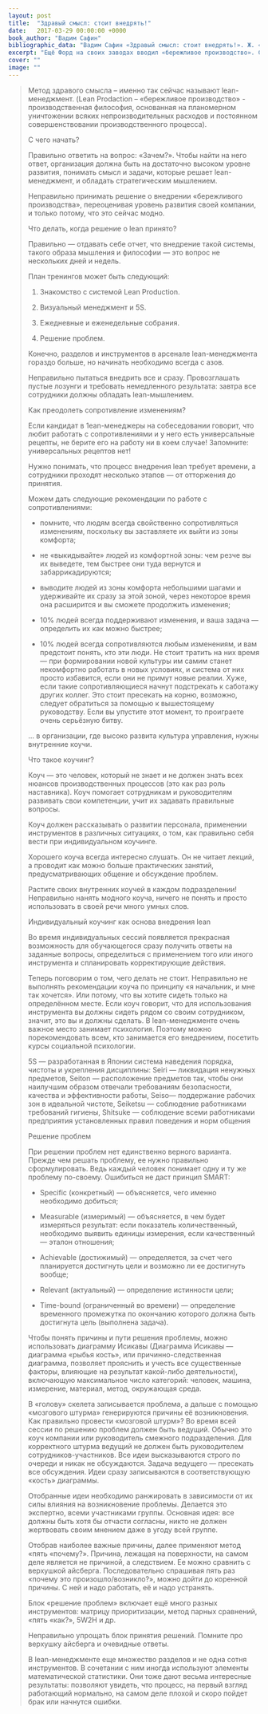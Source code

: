 ```yaml
---
layout: post
title:  "Здравый смысл: стоит внедрять!"
date:   2017-03-29 00:00:00 +0000
book_author: "Вадим Сафин"
bibliographic_data: "Вадим Сафин «Здравый смысл: стоит внедрять!». Ж. «Стандарты и качество», №3 (957), 2017 г., стр. 54-57"
excerpt: "Ещё Форд на своих заводах вводил «бережливое производство». Сейчас только ленивый не пользуется этим методом."
cover: ""
image: ""
---
```


> Метод здравого смысла – именно так сейчас называют lean-менеджмент. (Lean Prodaction – «бережливое производство» - производственная философия, основанная на планомерном уничтожении всяких непроизводительных расходов и постоянном совершенствовании производственного процесса).
>
> С чего начать? 
>
> Правильно ответить на вопрос: «Зачем?». Чтобы найти на него ответ, организация должна быть на достаточно высоком уровне развития, понимать смысл и задачи, которые решает lean-менеджмент, и обладать стратегическим мышлением.
>
> Неправильно принимать решение о внедрении «бережливого производства», переоценивая уровень развития своей компании, и только потому, что это сейчас модно.
>
> Что делать, когда решение о lean принято?
>
> Правильно — отдавать себе отчет, что внедрение такой системы, такого образа мышления и философии — это вопрос не нескольких дней и недель.
>
> План тренингов может быть следующий:
>
> 1. Знакомство с системой Lean Production.
>
> 2. Визуальный менеджмент и 5S.
>
> 3. Ежедневные и еженедельные собрания.
>
> 4. Решение проблем.
>
> Конечно, разделов и инструментов в арсенале lean-менеджмента гораздо больше, но начинать необходимо всегда с азов.
>
> Неправильно пытаться внедрить все и сразу. Провозглашать пустые лозунги и требовать немедленного результата: завтра все сотрудники должны обладать lean-мышлением.
>
> Как преодолеть сопротивление изменениям?
>
> Если кандидат в 1еаn-менеджеры на собеседовании говорит, что любит работать с сопротивлениями и у него есть универсальные рецепты, не берите его на работу ни в коем случае! Запомните: универсальных рецептов нет! 
>
> Нужно понимать, что процесс внедрения lean требует времени, а сотрудники проходят несколько этапов — от отторжения до принятия.
>
> Можем дать следующие рекомендации по работе с сопротивлениями:
>
> - помните, что людям всегда свойственно сопротивляться изменениям, поскольку вы заставляете их выйти из зоны комфорта;
>
> - не «выкидывайте» людей из комфортной зоны: чем резче вы их выведете, тем быстрее они туда вернутся и забаррикадируются;
>
> - выводите людей из зоны комфорта небольшими шагами и удерживайте их сразу за этой зоной, через некоторое время она расширится и вы сможете продолжить изменения;
>
> - 10% людей всегда поддерживают изменения, и ваша задача — определить их как можно быстрее;
>
> - 10% людей всегда сопротивляются любым изменениям, и вам предстоит понять, кто эти люди. Не стоит тратить на них время — при формировании новой культуры им самим станет некомфортно работать в новых условиях, и система от них просто избавится, если они не примут новые реалии. Хуже, если такие сопротивляющиеся начнут подстрекать к саботажу других коллег. Это стоит пресекать на корню, возможно, следует обратиться за помощью к вышестоящему руководству. Если вы упустите этот момент, то проиграете очень серьёзную битву.
>
> … в организации, где высоко развита культура управления, нужны внутренние коучи.
>
> Что такое коучинг?
>
> Коуч — это человек, который не знает и не должен знать всех нюансов производственных процессов (это как раз роль наставника). Коуч помогает сотрудникам и руководителям развивать свои компетенции, учит их задавать правильные вопросы.
>
> Коуч должен рассказывать о развитии персонала, применении инструментов в различных ситуациях, о том, как правильно себя вести при индивидуальном коучинге.
>
> Хорошего коуча всегда интересно слушать. Он не читает лекций, а проводит как можно больше практических занятий, предусматривающих общение и обсуждение проблем.
>
> Растите своих внутренних коучей в каждом подразделении! Неправильно нанять модного коуча, ничего не понять и просто использовать в своей речи много умных слов.
>
> Индивидуальный коучинг как основа внедрения lean
>
> Во время индивидуальных сессий появляется прекрасная возможность для обучающегося сразу получить ответы на заданные вопросы, определиться с применением того или иного инструмента и спланировать корректирующие действия.
>
> Теперь поговорим о том, чего делать не стоит. Неправильно не выполнять рекомендации коуча по принципу «я начальник, и мне так хочется». Или потому, что вы хотите сидеть только на определённом месте. Если коуч говорит, что для использования инструмента вы должны сидеть рядом со своим сотрудником, значит, это вы и должны сделать. В lean-менеджменте очень важное место занимает психология. Поэтому можно порекомендовать всем, кто занимается его внедрением, посетить курсы социальной психологии.
>
> 5S — разработанная в Японии система наведения порядка, чистоты и укрепления дисциплины: Seiri — ликвидация ненужных предметов, Seiton — расположение предметов так, чтобы они наилучшим образом отвечали требованиям безопасности, качества и эффективности работы, Seiso— поддержание рабочих зон в идеальной чистоте, Seiketsu — соблюдение работниками требований гигиены, Shitsuke — соблюдение всеми работниками предприятия установленных правил поведения и норм общения
>
> Решение проблем
>
> При решении проблем нет единственно верного варианта. Прежде чем решать проблему, ее нужно правильно сформулировать. Ведь каждый человек понимает одну и ту же проблему по-своему. Ошибиться не даст принцип SMART:
>
> - Specific (конкретный) — объясняется, чего именно необходимо добиться;
>
> - Measurable (измеримый) — объясняется, в чем будет измеряться результат: если показатель количественный, необходимо выявить единицы измерения, если качественный — эталон отношения;
>
> - Achievable (достижимый) — определяется, за счет чего планируется достигнуть цели и возможно ли ее достигнуть вообще;
>
> - Relevant (актуальный) — определение истинности цели;
>
> - Time-bound (ограниченный во времени) — определение временного промежутка по окончанию которого должна быть достигнута цель (выполнена задача).
>
> Чтобы понять причины и пути решения проблемы, можно использовать диаграмму Исикавы (Диаграмма Исикавы — диаграмма «рыбья кость», или причинно-следственная диаграмма, позволяет прояснить и учесть все существенные факторы, влияющие на результат какой-либо деятельности), включающую максимальное число категорий: человек, машина, измерение, материал, метод, окружающая среда.
>
> В «голову» скелета записывается проблема, а дальше с помощью «мозгового штурма» генерируются причины её возникновения. Как правильно провести «мозговой штурм»? Во время всей сессии по решению проблем должен быть ведущий. Обычно это коуч компании или руководитель смежного подразделения. Для корректного штурма ведущий не должен быть руководителем сотрудников-участников. Все идеи высказываются строго по очереди и никак не обсуждаются. Задача ведущего — пресекать все обсуждения. Идеи сразу записываются в соответствующую «кость» диаграммы.
>
> Отобранные идеи необходимо ранжировать в зависимости от их силы влияния на возникновение проблемы. Делается это экспертно, всеми участниками группы. Основная идея: все должны быть хотя бы отчасти согласны, никто не должен жертвовать своим мнением даже в угоду всей группе.
>
> Отобрав наиболее важные причины, далее применяют метод «пять «почему?». Причина, лежащая на поверхности, на самом деле является не причиной, а следствием. Ее можно сравнить с верхушкой айсберга. Последовательно спрашивая пять раз «почему это произошло/возникло?», можно дойти до коренной причины. С ней и надо работать, её и надо устранять. 
>
> Блок «решение проблем» включает ещё много разных инструментов: матрицу приоритизации, метод парных сравнений, «пять «как?», 5W2H и др. 
>
> Неправильно упрощать блок принятия решений. Помните про верхушку айсберга и очевидные ответы.
>
> В lean-менеджменте еще множество разделов и не одна сотня инструментов. В сочетании с ним иногда используют элементы математической статистики. Они тоже дают весьма интересные результаты: позволяют увидеть, что процесс, на первый взгляд работающий нормально, на самом деле плохой и скоро пойдет брак или начнутся ошибки.

